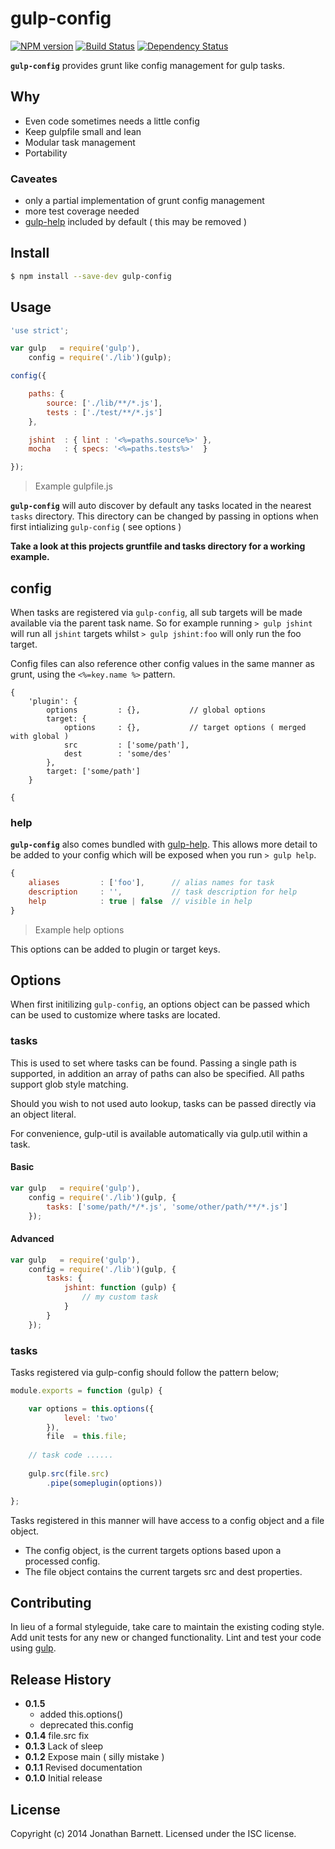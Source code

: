 # gulp-config

[![NPM version][npm-image]][npm-url] [![Build Status][travis-image]][travis-url] [![Dependency Status][daviddm-url]][daviddm-image]

**`gulp-config`** provides grunt like config management for gulp tasks. 

## Why

- Even code sometimes needs a little config
- Keep gulpfile small and lean
- Modular task management
- Portability

### Caveates

- only a partial implementation of grunt config management
- more test coverage needed
- [gulp-help](https://github.com/chmontgomery/gulp-help) included by default ( this may be removed )

## Install

```bash
$ npm install --save-dev gulp-config
```

## Usage

```javascript
'use strict';

var gulp   = require('gulp'),
    config = require('./lib')(gulp);

config({

    paths: {
        source: ['./lib/**/*.js'],
        tests : ['./test/**/*.js']
    },

    jshint  : { lint : '<%=paths.source%>' },
    mocha   : { specs: '<%=paths.tests%>'  }

});
```
> Example gulpfile.js

**`gulp-config`** will auto discover by default any tasks located in the nearest `tasks` directory. This directory can be changed by passing in options when first intializing `gulp-config` ( see options )

**Take a look at this projects gruntfile and tasks directory for a working example.**

## config

When tasks are registered via `gulp-config`, all sub targets will be made available via the parent task name. So for example running `> gulp jshint` will run all `jshint` targets whilst `> gulp jshint:foo` will only run the foo target.

Config files can also reference other config values in the same manner as grunt, using the `<%=key.name %>` pattern.

```
{
    'plugin': {	
		options 		: {}, 			// global options
		target: {
			options		: {}, 			// target options ( merged with global )
			src 		: ['some/path'],
			dest		: 'some/des'
		},
		target: ['some/path']
	}
	
{
```

### help

**`gulp-config`** also comes bundled with [gulp-help](https://github.com/chmontgomery/gulp-help). This allows more detail to be added to your config which will be exposed when you run `> gulp help`.

```javascript
{
	aliases 		: ['foo'],  	// alias names for task
	description 	: '', 			// task description for help
	help 			: true | false	// visible in help
}
```
> Example help options

This options can be added to plugin or target keys.

## Options

When first initilizing `gulp-config`, an options object can be passed which can be used to customize where tasks are located.

### tasks 

This is used to set where tasks can be found. Passing a single path is supported, in addition an array of paths can also be specified. All paths support glob style matching.

Should you wish to not used auto lookup, tasks can be passed directly via an object literal.

For convenience, gulp-util is available automatically via gulp.util within a task.

#### Basic

```javascript
var gulp   = require('gulp'),
    config = require('./lib')(gulp, {
    	tasks: ['some/path/*/*.js', 'some/other/path/**/*.js']
    });
```

#### Advanced

```javascript
var gulp   = require('gulp'),
    config = require('./lib')(gulp, {
    	tasks: {
    		jshint: function (gulp) {
    			// my custom task
    		}
    	}
    });
```
### tasks

Tasks registered via gulp-config should follow the pattern below;

```javascript
module.exports = function (gulp) {

	var options = this.options({
            level: 'two'
        }),
		file  = this.file;
		 
	// task code ......
    
    gulp.src(file.src)
        .pipe(someplugin(options))

};
```
Tasks registered in this manner will have access to a config object and a file object.

- The config object, is the current targets options based upon a processed config.
- The file object contains the current targets src and dest properties.

## Contributing

In lieu of a formal styleguide, take care to maintain the existing coding style. Add unit tests for any new or changed functionality. Lint and test your code using [gulp](http://gulpjs.com/).

## Release History

- **0.1.5**
    - added this.options()
    - deprecated this.config
- **0.1.4** file.src fix
- **0.1.3** Lack of sleep
- **0.1.2** Expose main ( silly mistake )
- **0.1.1** Revised documentation
- **0.1.0** Initial release

## License

Copyright (c) 2014 Jonathan Barnett. Licensed under the ISC license.

[npm-url]: https://npmjs.org/package/gulp-config
[npm-image]: https://badge.fury.io/js/gulp-config.svg
[travis-url]: https://travis-ci.org/indieisaconcept/gulp-config
[travis-image]: https://travis-ci.org/indieisaconcept/gulp-config.svg?branch=master
[daviddm-url]: https://david-dm.org/indieisaconcept/gulp-config.svg?theme=shields.io
[daviddm-image]: https://david-dm.org/indieisaconcept/gulp-config
